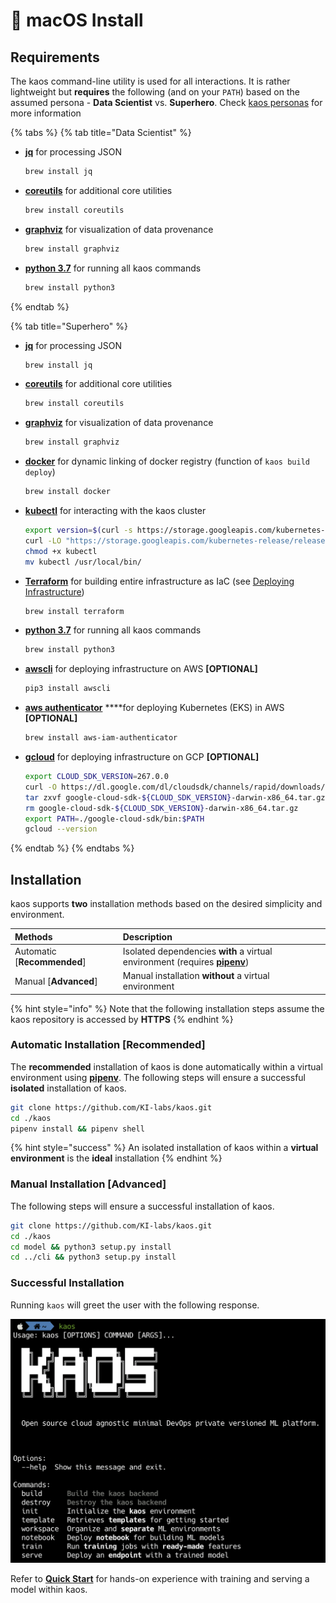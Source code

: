 #  macOS Install

## Requirements

The kaos command-line utility is used for all interactions. It is rather lightweight but **requires** the following \(and on your `PATH`\) based on the assumed persona - **Data Scientist** vs. **Superhero**. Check [kaos personas](../../usage/high-level-usage/#kaos-personas) for more information

{% tabs %}
{% tab title="Data Scientist" %}
* [**jq**](https://stedolan.github.io/jq/download/) for processing JSON

  ```bash
  brew install jq
  ```

* [**coreutils**](https://www.gnu.org/software/coreutils/) for additional core utilities

  ```bash
  brew install coreutils
  ```

* [**graphviz**](https://www.graphviz.org/download/) for visualization of data provenance

  ```bash
  brew install graphviz
  ```

* [**python 3.7**](https://www.python.org/downloads/) for running all kaos commands

  ```bash
  brew install python3
  ```
{% endtab %}

{% tab title="Superhero" %}
* [**jq**](https://stedolan.github.io/jq/download/) for processing JSON

  ```bash
  brew install jq
  ```

* [**coreutils**](https://www.gnu.org/software/coreutils/) for additional core utilities

  ```bash
  brew install coreutils
  ```

* [**graphviz**](https://www.graphviz.org/download/) for visualization of data provenance

  ```bash
  brew install graphviz
  ```

* [**docker**](https://docs.docker.com/install/linux/docker-ce/ubuntu/) for dynamic linking of docker registry \(function of `kaos build deploy`\)

  ```bash
  brew install docker
  ```

* [**kubectl**](https://kubernetes.io/docs/tasks/tools/install-kubectl/) for interacting with the kaos cluster

  ```bash
  export version=$(curl -s https://storage.googleapis.com/kubernetes-release/release/stable.txt)
  curl -LO "https://storage.googleapis.com/kubernetes-release/release/${version}/bin/darwin/amd64/kubectl"
  chmod +x kubectl
  mv kubectl /usr/local/bin/
  ```

* [**Terraform**](https://learn.hashicorp.com/terraform/getting-started/install.html) for building entire infrastructure as IaC \(see [Deploying Infrastructure](../deploying-infrastructure/)\)

  ```bash
  brew install terraform
  ```

* [**python 3.7**](https://www.python.org/downloads/) for running all kaos commands

  ```bash
  brew install python3
  ```

* [**awscli**](https://aws.amazon.com/cli/) for deploying infrastructure on AWS **\[OPTIONAL\]**

  ```bash
  pip3 install awscli
  ```

* [**aws authenticator**](https://docs.aws.amazon.com/eks/latest/userguide/install-aws-iam-authenticator.html) ****for deploying Kubernetes \(EKS\) in AWS **\[OPTIONAL\]**

  ```bash
  brew install aws-iam-authenticator
  ```

* [**gcloud**](https://cloud.google.com/sdk/docs/quickstart-macos) for deploying infrastructure on GCP **\[OPTIONAL\]**

  ```bash
  export CLOUD_SDK_VERSION=267.0.0
  curl -O https://dl.google.com/dl/cloudsdk/channels/rapid/downloads/google-cloud-sdk-${CLOUD_SDK_VERSION}-darwin-x86_64.tar.gz
  tar zxvf google-cloud-sdk-${CLOUD_SDK_VERSION}-darwin-x86_64.tar.gz google-cloud-sdk
  rm google-cloud-sdk-${CLOUD_SDK_VERSION}-darwin-x86_64.tar.gz
  export PATH=./google-cloud-sdk/bin:$PATH
  gcloud --version
  ```
{% endtab %}
{% endtabs %}

## Installation

kaos supports **two** installation methods based on the desired simplicity and environment.

| Methods | Description |
| :--- | :--- |
| Automatic \[**Recommended**\] | Isolated dependencies **with** a virtual environment \(requires [**pipenv**](https://docs.pipenv.org/en/latest/install/#installing-pipenv)\) |
| Manual \[**Advanced**\] | Manual installation **without** a virtual environment |

{% hint style="info" %}
Note that the following installation steps assume the kaos repository is accessed by **HTTPS**
{% endhint %}

### Automatic Installation \[Recommended\]

The **recommended** installation of kaos is done automatically within a virtual environment using [**pipenv**](https://docs.pipenv.org/en/latest/install/#installing-pipenv). The following steps will ensure a successful **isolated** installation of kaos.

```bash
git clone https://github.com/KI-labs/kaos.git
cd ./kaos
pipenv install && pipenv shell
```

{% hint style="success" %}
An isolated installation of kaos within a **virtual environment** is the **ideal** installation
{% endhint %}

### Manual Installation \[Advanced\]

The following steps will ensure a successful installation of kaos.

```bash
git clone https://github.com/KI-labs/kaos.git
cd ./kaos
cd model && python3 setup.py install
cd ../cli && python3 setup.py install
```

### Successful Installation

Running `kaos` will greet the user with the following response.

![](../../.gitbook/assets/image-50.png)

Refer to [**Quick Start**](../quick-start.md#2-create-a-workspace) for hands-on experience with training and serving a model within kaos.

